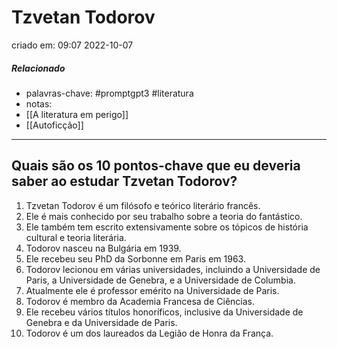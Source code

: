 # Tzvetan Todorov
criado em: 09:07 2022-10-07

##### Relacionado
- palavras-chave: #promptgpt3 #literatura 
- notas:
- [[A literatura em perigo]]
- [[Autoficção]]

---

## Quais são os 10 pontos-chave que eu deveria saber ao estudar Tzvetan Todorov?

1. Tzvetan Todorov é um filósofo e teórico literário francês.
2. Ele é mais conhecido por seu trabalho sobre a teoria do fantástico.
3. Ele também tem escrito extensivamente sobre os tópicos de história cultural e teoria literária.
4. Todorov nasceu na Bulgária em 1939.
5. Ele recebeu seu PhD da Sorbonne em Paris em 1963.
6. Todorov lecionou em várias universidades, incluindo a Universidade de Paris, a Universidade de Genebra, e a Universidade de Columbia.
7. Atualmente ele é professor emérito na Universidade de Paris.
8. Todorov é membro da Academia Francesa de Ciências.
9. Ele recebeu vários títulos honoríficos, inclusive da Universidade de Genebra e da Universidade de Paris.
10. Todorov é um dos laureados da Legião de Honra da França.